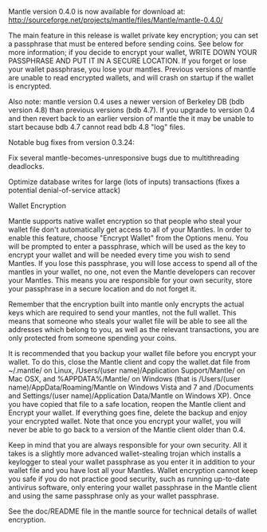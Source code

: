 Mantle version 0.4.0 is now available for download at:
http://sourceforge.net/projects/mantle/files/Mantle/mantle-0.4.0/

The main feature in this release is wallet private key encryption;
you can set a passphrase that must be entered before sending coins.
See below for more information; if you decide to encrypt your wallet,
WRITE DOWN YOUR PASSPHRASE AND PUT IT IN A SECURE LOCATION. If you
forget or lose your wallet passphrase, you lose your mantles.
Previous versions of mantle are unable to read encrypted wallets,
and will crash on startup if the wallet is encrypted.

Also note: mantle version 0.4 uses a newer version of Berkeley DB
(bdb version 4.8) than previous versions (bdb 4.7). If you upgrade
to version 0.4 and then revert back to an earlier version of mantle
the it may be unable to start because bdb 4.7 cannot read bdb 4.8
"log" files.


Notable bug fixes from version 0.3.24:

Fix several mantle-becomes-unresponsive bugs due to multithreading
deadlocks.

Optimize database writes for large (lots of inputs) transactions
(fixes a potential denial-of-service attack)


Wallet Encryption

Mantle supports native wallet encryption so that people who steal your
wallet file don't automatically get access to all of your Mantles.
In order to enable this feature, choose "Encrypt Wallet" from the
Options menu.  You will be prompted to enter a passphrase, which
will be used as the key to encrypt your wallet and will be needed
every time you wish to send Mantles.  If you lose this passphrase,
you will lose access to spend all of the mantles in your wallet,
no one, not even the Mantle developers can recover your Mantles.
This means you are responsible for your own security, store your
passphrase in a secure location and do not forget it.

Remember that the encryption built into mantle only encrypts the
actual keys which are required to send your mantles, not the full
wallet.  This means that someone who steals your wallet file will
be able to see all the addresses which belong to you, as well as the
relevant transactions, you are only protected from someone spending
your coins.

It is recommended that you backup your wallet file before you
encrypt your wallet.  To do this, close the Mantle client and
copy the wallet.dat file from ~/.mantle/ on Linux, /Users/(user
name)/Application Support/Mantle/ on Mac OSX, and %APPDATA%/Mantle/
on Windows (that is /Users/(user name)/AppData/Roaming/Mantle on
Windows Vista and 7 and /Documents and Settings/(user name)/Application
Data/Mantle on Windows XP).  Once you have copied that file to a
safe location, reopen the Mantle client and Encrypt your wallet.
If everything goes fine, delete the backup and enjoy your encrypted
wallet.  Note that once you encrypt your wallet, you will never be
able to go back to a version of the Mantle client older than 0.4.

Keep in mind that you are always responsible for your own security.
All it takes is a slightly more advanced wallet-stealing trojan which
installs a keylogger to steal your wallet passphrase as you enter it
in addition to your wallet file and you have lost all your Mantles.
Wallet encryption cannot keep you safe if you do not practice
good security, such as running up-to-date antivirus software, only
entering your wallet passphrase in the Mantle client and using the
same passphrase only as your wallet passphrase.

See the doc/README file in the mantle source for technical details
of wallet encryption.

